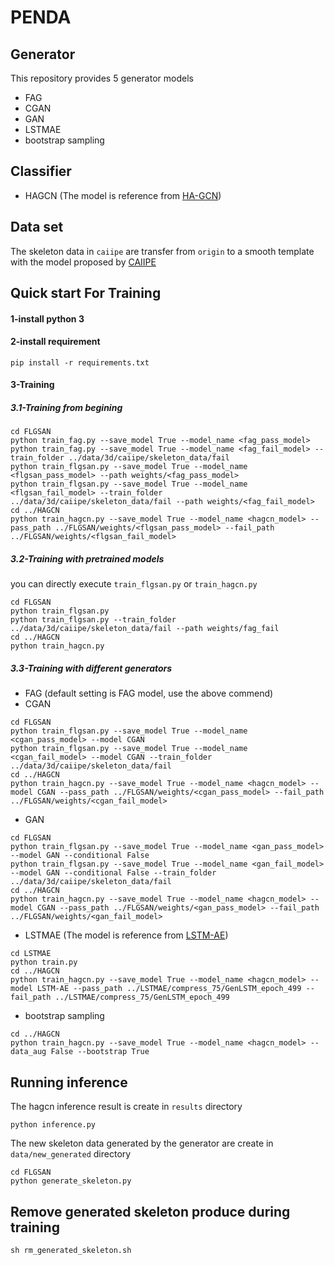# PENDA
## Generator
This repository provides 5 generator models
* FAG
* CGAN
* GAN
* LSTMAE
* bootstrap sampling
## Classifier
* HAGCN (The model is reference from [HA-GCN](https://github.com/z3588191/HA-GCN))
## Data set
The skeleton data in `caiipe` are transfer from `origin` to a smooth template with the model proposed by [CAIIPE](https://github.com/joe424/infant-pulled-to-sit-classification)
## Quick start For Training
#### 1-install python 3
#### 2-install requirement
```
pip install -r requirements.txt
```
#### 3-Training
##### 3.1-Training from begining
```
cd FLGSAN
python train_fag.py --save_model True --model_name <fag_pass_model>
python train_fag.py --save_model True --model_name <fag_fail_model> --train_folder ../data/3d/caiipe/skeleton_data/fail
python train_flgsan.py --save_model True --model_name <flgsan_pass_model> --path weights/<fag_pass_model>
python train_flgsan.py --save_model True --model_name <flgsan_fail_model> --train_folder ../data/3d/caiipe/skeleton_data/fail --path weights/<fag_fail_model>
cd ../HAGCN
python train_hagcn.py --save_model True --model_name <hagcn_model> --pass_path ../FLGSAN/weights/<flgsan_pass_model> --fail_path ../FLGSAN/weights/<flgsan_fail_model>
```
##### 3.2-Training with pretrained models
you can directly execute `train_flgsan.py` or `train_hagcn.py`
```
cd FLGSAN
python train_flgsan.py
python train_flgsan.py --train_folder ../data/3d/caiipe/skeleton_data/fail --path weights/fag_fail
cd ../HAGCN
python train_hagcn.py
```
##### 3.3-Training with different generators
* FAG (default setting is FAG model, use the above commend)
* CGAN
```
cd FLGSAN
python train_flgsan.py --save_model True --model_name <cgan_pass_model> --model CGAN
python train_flgsan.py --save_model True --model_name <cgan_fail_model> --model CGAN --train_folder ../data/3d/caiipe/skeleton_data/fail
cd ../HAGCN
python train_hagcn.py --save_model True --model_name <hagcn_model> --model CGAN --pass_path ../FLGSAN/weights/<cgan_pass_model> --fail_path ../FLGSAN/weights/<cgan_fail_model>
```
* GAN
```
cd FLGSAN
python train_flgsan.py --save_model True --model_name <gan_pass_model> --model GAN --conditional False
python train_flgsan.py --save_model True --model_name <gan_fail_model> --model GAN --conditional False --train_folder ../data/3d/caiipe/skeleton_data/fail
cd ../HAGCN
python train_hagcn.py --save_model True --model_name <hagcn_model> --model CGAN --pass_path ../FLGSAN/weights/<gan_pass_model> --fail_path ../FLGSAN/weights/<gan_fail_model>
```
* LSTMAE (The model is reference from [LSTM-AE](https://github.com/Damilytutu/LSTMAE))
```
cd LSTMAE
python train.py
cd ../HAGCN
python train_hagcn.py --save_model True --model_name <hagcn_model> --model LSTM-AE --pass_path ../LSTMAE/compress_75/GenLSTM_epoch_499 --fail_path ../LSTMAE/compress_75/GenLSTM_epoch_499
```
* bootstrap sampling
```
cd ../HAGCN
python train_hagcn.py --save_model True --model_name <hagcn_model> --data_aug False --bootstrap True
```
## Running inference
The hagcn inference result is create in `results` directory
```
python inference.py
```
The new skeleton data generated by the generator are create in `data/new_generated` directory
```
cd FLGSAN
python generate_skeleton.py
```
## Remove generated skeleton produce during training
```
sh rm_generated_skeleton.sh
```
